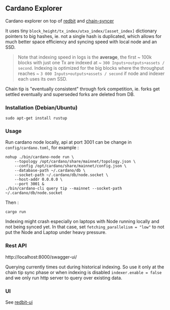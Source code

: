 ## Cardano Explorer

Cardano explorer on top of [redbit](https://github.com/pragmaxim-com/redbit) and [chain-syncer](https://github.com/pragmaxim-com/chain-syncer)

It uses tiny `block_height/tx_index/utxo_index/[asset_index]` dictionary pointers to big hashes, ie. not a single hash is duplicated,
which allows for much better space efficiency and syncing speed with local node and an SSD.

> Note that indexing speed in logs is the **average**, the first ~ 100k blocks with just one Tx are indexed at ~ `300 Inputs+outputs+assets / second`.
> Indexing is optimized for the big blocks where the throughput reaches ~ `3 000 Inputs+outputs+assets / second` if node and indexer each uses its own SSD. 

Chain tip is "eventually consistent" through fork competition, ie. forks get settled eventually and superseded forks are deleted from DB.

### Installation (Debian/Ubuntu)

```
sudo apt-get install rustup
```

### Usage

Run cardano node locally, api at port 3001 can be change in `config/cardano.toml`, for example :
```
nohup ./bin/cardano-node run \
    --topology /opt/cardano/share/mainnet/topology.json \
    --config /opt/cardano/share/mainnet/config.json \
    --database-path ~/.cardano/db \
    --socket-path ~/.cardano/db/node.socket \
    --host-addr 0.0.0.0 \
    --port 3001 &
./bin/cardano-cli query tip --mainnet --socket-path ~/.cardano/db/node.socket
```
Then :
```
cargo run
```

Indexing might crash especially on laptops with Node running locally and not being synced yet.
In that case, set `fetching_parallelism = "low"` to not put the Node and Laptop under heavy pressure.

### Rest API

http://localhost:8000/swagger-ui/

Querying currently times out during historical indexing. So use it only at the chain tip sync phase
or when indexing is disabled `indexer.enable = false` and we only run http server to query over existing data.

### UI

See [redbit-ui](https://github.com/pragmaxim-com/redbit-ui) 